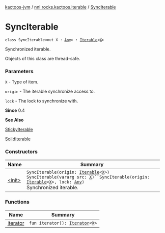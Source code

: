 [kactoos-jvm](../../index.md) / [nnl.rocks.kactoos.iterable](../index.md) / [SyncIterable](./index.md)

# SyncIterable

`class SyncIterable<out X : `[`Any`](https://kotlinlang.org/api/latest/jvm/stdlib/kotlin/-any/index.html)`> : `[`Iterable`](https://kotlinlang.org/api/latest/jvm/stdlib/kotlin.collections/-iterable/index.html)`<`[`X`](index.md#X)`>`

Synchronized iterable.

Objects of this class are thread-safe.

### Parameters

`X` - Type of item.

`origin` - The iterable synchronize access to.

`lock` - The lock to synchronize with.

**Since**
0.4

**See Also**

[StickyIterable](../-sticky-iterable/index.md)

[SolidIterable](../-solid-iterable/index.md)

### Constructors

| Name | Summary |
|---|---|
| [&lt;init&gt;](-init-.md) | `SyncIterable(origin: `[`Iterable`](https://kotlinlang.org/api/latest/jvm/stdlib/kotlin.collections/-iterable/index.html)`<`[`X`](index.md#X)`>)`<br>`SyncIterable(vararg src: `[`X`](index.md#X)`)``SyncIterable(origin: `[`Iterable`](https://kotlinlang.org/api/latest/jvm/stdlib/kotlin.collections/-iterable/index.html)`<`[`X`](index.md#X)`>, lock: `[`Any`](https://kotlinlang.org/api/latest/jvm/stdlib/kotlin/-any/index.html)`)`<br>Synchronized iterable. |

### Functions

| Name | Summary |
|---|---|
| [iterator](iterator.md) | `fun iterator(): `[`Iterator`](https://kotlinlang.org/api/latest/jvm/stdlib/kotlin.collections/-iterator/index.html)`<`[`X`](index.md#X)`>` |
